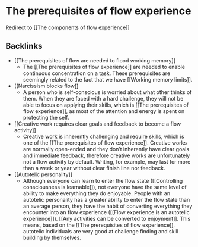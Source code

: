 # The prerequisites of flow experience
Redirect to [[The components of flow experience]]

## Backlinks
* [[The prerequisites of flow are needed to flood working memory]]
	* The [[The prerequisites of flow experience]] are needed to enable continuous concentration on a task. These prerequisites are seemingly related to the fact that we have [[Working memory limits]].
* [[Narcissism blocks flow]]
	* A person who is self-conscious is worried about what other thinks of them. When they are faced with a hard challenge, they will not be able to focus on applying their skills, which is [[The prerequisites of flow experience]], as most of the attention and energy is spent on protecting the self.
* [[Creative work requires clear goals and feedback to become a flow activity]]
	* Creative work is inherently challenging and require skills, which is one of the [[The prerequisites of flow experience]]. Creative works are normally open-ended and they don’t inherently have clear goals and immediate feedback, therefore creative works are unfortunately not a flow activity by default. Writing, for example, may last for more than a week or year without clear finish line nor feedback.
* [[Autotelic personality]]
	* Although everyone can learn to enter the flow state ([[Controlling consciousness is learnable]]), not everyone have the same level of ability to make everything they do enjoyable. People with an autotelic personality has a greater ability to enter the flow state than an average person, they have the habit of converting everything they encounter into an flow experience ([[Flow experience is an autotelic experience]]). [[Any activities can be converted to enjoyment]]. This means, based on the [[The prerequisites of flow experience]], autotelic individuals are very good at challenge finding and skill building by themselves.

<!-- #evergreen #flow -->

<!-- {BearID:B12C9E3C-B491-49CE-A17A-281BFCC8B667-20237-0000441E3B5928EB} -->
